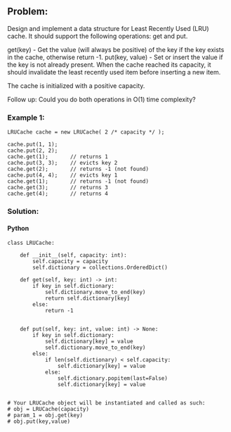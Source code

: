 ## Problem:

Design and implement a data structure for Least Recently Used (LRU) cache. It should support the following operations: get and put.

get(key) - Get the value (will always be positive) of the key if the key exists in the cache, otherwise return -1.
put(key, value) - Set or insert the value if the key is not already present. When the cache reached its capacity, it should invalidate the least recently used item before inserting a new item.

The cache is initialized with a positive capacity.

Follow up:
Could you do both operations in O(1) time complexity?

### Example 1:

```
LRUCache cache = new LRUCache( 2 /* capacity */ );

cache.put(1, 1);
cache.put(2, 2);
cache.get(1);       // returns 1
cache.put(3, 3);    // evicts key 2
cache.get(2);       // returns -1 (not found)
cache.put(4, 4);    // evicts key 1
cache.get(1);       // returns -1 (not found)
cache.get(3);       // returns 3
cache.get(4);       // returns 4
```

### Solution:

#### Python

```
class LRUCache:

    def __init__(self, capacity: int):
        self.capacity = capacity
        self.dictionary = collections.OrderedDict()

    def get(self, key: int) -> int:
        if key in self.dictionary:
            self.dictionary.move_to_end(key)
            return self.dictionary[key]
        else:
            return -1


    def put(self, key: int, value: int) -> None:
        if key in self.dictionary:
            self.dictionary[key] = value
            self.dictionary.move_to_end(key)
        else:
            if len(self.dictionary) < self.capacity:
                self.dictionary[key] = value
            else:
                self.dictionary.popitem(last=False)
                self.dictionary[key] = value


# Your LRUCache object will be instantiated and called as such:
# obj = LRUCache(capacity)
# param_1 = obj.get(key)
# obj.put(key,value)
```
